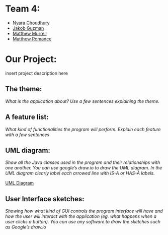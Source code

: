 # Team 4:
- [Nyara Choudhury](https://github.com/nyarac)
- [Jakob Guzman](https://github.com/guzmjo)
- [Matthew Murrell](https://github.com/murrmc)
- [Matthew Romance](https://github.com/romamc62)

# Our Project:
insert project description here

## The theme: 
*What is the application about? Use a few sentences explaining the theme.*


## A feature list: 
*What kind of functionalities the program will perform. Explain each feature with a few sentences*


## UML diagram:
*Show all the Java classes used in the program and their relationships with one another. You can use google’s draw.io to draw the UML diagram. In the UML diagram clearly label each arrowed line with IS-A or HAS-A labels.*

[UML Diagram](https://drive.google.com/file/d/19qYUSJMFpEPtuDP4WAGUdv4B_AoqjmOC/view?usp=sharing)

## User Interface sketches:
*Showing how what kind of GUI controls the program interface will have and how the user will interact with the application (eg. what happens when a user clicks a button). You can use any software to draw the sketches such as Google’s draw.io*
